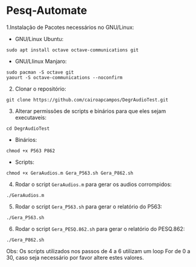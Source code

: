 # Pesq-Automate

1.Instalação de Pacotes necessários no GNU/Linux:

* GNU/Linux Ubuntu:

`sudo apt install octave octave-communications git`

* GNU/LIinux Manjaro:

```
sudo pacman -S octave git
yaourt -S octave-communications --noconfirm
```
2. Clonar o repositório:

`git clone https://github.com/cairoapcampos/DegrAudioTest.git`

3. Alterar permissões de scripts e binários para que eles sejam executaveis:

`cd DegrAudioTest`

* Binários:

`chmod +x P563 P862`

* Scripts:

```
chmod +x GeraAudios.m Gera_P563.sh Gera_P862.sh
```

4. Rodar o script `GeraAudios.m` para gerar os audios corrompidos:

`./GeraAudios.m`

5. Rodar o script `Gera_P563.sh` para gerar o relatório do P563:

`./Gera_P563.sh`

6. Rodar o script `Gera_PESQ.862.sh` para gerar o relatório do PESQ.862:

`./Gera_P862.sh`

Obs: Os scripts utilizados nos passos de 4 a 6 utilizam um loop For de 0 a 30, caso seja necessário por favor altere estes valores. 
